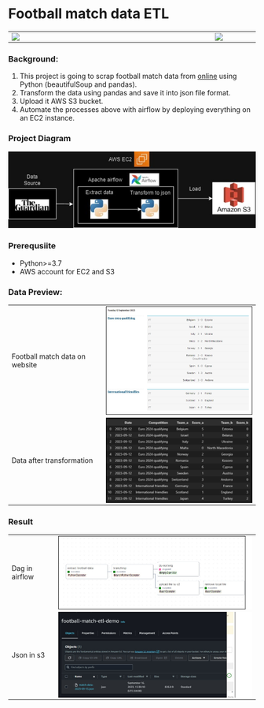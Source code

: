 # Football match data ETL

<table>
<tr>
  <td><img src="https://upload.wikimedia.org/wikipedia/commons/d/de/AirflowLogo.png" align="left"  width="400" /></td>
  <td><img src="https://miro.medium.com/v2/resize:fit:750/1*q6F0j8HFHd8jeYXyQBqrCQ.jpeg" align="left"  width="400" /></td>
</tr>
</table>

### Background:
1. This project is going to scrap football match data from [online](https://www.theguardian.com/football/results) using Python (beautifulSoup and pandas).
2. Transform the data using pandas and save it into json file format.
3. Upload it AWS S3 bucket.
4. Automate the processes above with airflow by deploying everything on an EC2 instance.

### Project Diagram
![diagram](https://github.com/taijackt/football_match_airflow_pipeline/blob/main/screenshots/diagram.jpg)

### Prerequsiite
- Python>=3.7
- AWS account for EC2 and S3

### Data Preview:
<table>
<tr>
  <td>Football match data on website</td>
  <td><img src="https://github.com/taijackt/football_match_airflow_pipeline/blob/main/screenshots/raw_data.jpg" align="left"  width="400" /></td>
</tr>
<tr>
  <td>Data after transformation</td>
  <td><img src="https://github.com/taijackt/football_match_airflow_pipeline/blob/main/screenshots/transformed_data.jpg" align="left"  width="400" /></td>
</tr>
</table>

### Result
<table>
<tr>
  <td>Dag in airflow</td>
  <td><img src="https://github.com/taijackt/football_match_airflow_pipeline/blob/main/screenshots/dags.jpg" align="left"  width="500" /></td>
</tr>
<tr>
  <td>Json in s3</td>
  <td><img src="https://github.com/taijackt/football_match_airflow_pipeline/blob/main/screenshots/s3.jpg" align="left"  width="500" /></td>
</tr>
</table>




